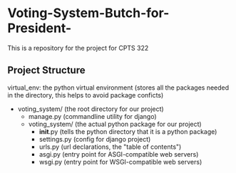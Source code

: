 # Voting-System-Butch-for-President-
This is a repository for the project for CPTS 322

## Project Structure
virtual_env: the python virtual environment (stores all the packages needed in the directory, this helps to avoid package conficts)

- voting_system/                  (the root directory for our project)
    - manage.py                   (commandline utility for django)
    - voting_system/              (the actual python package for our project)
        - __init__.py             (tells the python directory that it is a python package)
        - settings.py             (config for django project)
        - urls.py                 (url declarations, the "table of contents")
        - asgi.py                 (entry point for ASGI-compatible web servers)
        - wsgi.py                 (entry point for WSGI-compatible web servers)
        

